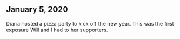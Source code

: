 ## January 5, 2020

Diana hosted a pizza party to kick off the new year. This was the first exposure Will and I had to her supporters. 
